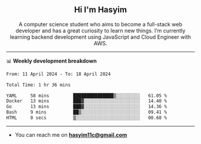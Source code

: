 <h2 align="center">Hi I'm Hasyim</h2>

<p align="center">A computer science student who aims to become a full-stack web developer and has a great curiosity to learn new things. I’m currently learning backend development using JavaScript and Cloud Engineer with AWS.</p>

---

📊 **Weekly development breakdown**

<!--START_SECTION:waka-->

```txt
From: 11 April 2024 - To: 18 April 2024

Total Time: 1 hr 36 mins

YAML     58 mins         ███████████████▒░░░░░░░░░   61.05 %
Docker   13 mins         ███▓░░░░░░░░░░░░░░░░░░░░░   14.40 %
Go       13 mins         ███▓░░░░░░░░░░░░░░░░░░░░░   14.36 %
Bash     9 mins          ██▒░░░░░░░░░░░░░░░░░░░░░░   09.41 %
HTML     0 secs          ▒░░░░░░░░░░░░░░░░░░░░░░░░   00.68 %
```

<!--END_SECTION:waka-->

---

- You can reach me on **hasyim11c@gmail.com**
